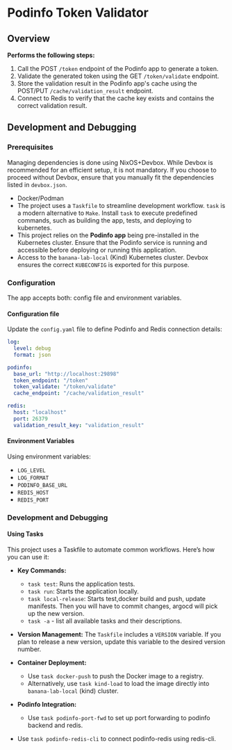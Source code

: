 # Podinfo Token Validator

## Overview

**Performs the following steps:**

1. Call the POST `/token` endpoint of the Podinfo app to generate a token.
2. Validate the generated token using the GET `/token/validate` endpoint.
3. Store the validation result in the Podinfo app's cache using the POST/PUT `/cache/validation_result` endpoint.
4. Connect to Redis to verify that the cache key exists and contains the correct validation result.

## Development and Debugging

### Prerequisites

Managing dependencies is done using NixOS+Devbox. While Devbox is recommended for an efficient setup, it is not mandatory. If you choose to proceed without Devbox, ensure that you manually fit the dependencies listed in `devbox.json`.

* Docker/Podman
* The project uses a `Taskfile` to streamline development workflow. `task` is a modern alternative to `Make`. Install `task` to execute predefined commands, such as building the app, tests, and deploying to kubernetes.
* This project relies on the **Podinfo app** being pre-installed in the Kubernetes cluster. Ensure that the Podinfo service is running and accessible before deploying or running this application.
* Access to the `banana-lab-local` (Kind) Kubernetes cluster. Devbox ensures the correct `KUBECONFIG` is exported for this purpose.

### Configuration

The app accepts both: config file and environment variables.

#### Configuration file

Update the `config.yaml` file to define Podinfo and Redis connection details:

```yaml
log:
  level: debug
  format: json

podinfo:
  base_url: "http://localhost:29898"
  token_endpoint: "/token"
  token_validate: "/token/validate"
  cache_endpoint: "/cache/validation_result"

redis:
  host: "localhost"
  port: 26379
  validation_result_key: "validation_result"
```

#### Environment Variables

Using environment variables:

* `LOG_LEVEL`
* `LOG_FORMAT`
* `PODINFO_BASE_URL`
* `REDIS_HOST`
* `REDIS_PORT`

### Development and Debugging

#### Using Tasks

This project uses a Taskfile to automate common workflows. Here’s how you can use it:

* **Key Commands:**

   * `task test`: Runs the application tests.
   * `task run`: Starts the application locally.
   * `task local-release`: Starts test,docker build and push, update manifests. Then you will have to commit changes, argocd will pick up the new version.
   * `task -a` - list all available tasks and their descriptions.

* **Version Management:** The `Taskfile` includes a `VERSION` variable. If you plan to release a new version, update this variable to the desired version number.
* **Container Deployment:**

   * Use `task docker-push` to push the Docker image to a registry.
   * Alternatively, use `task kind-load` to load the image directly into `banana-lab-local` (kind) cluster.

* **Podinfo Integration:**

   * Use `task podinfo-port-fwd` to set up port forwarding to podinfo backend and redis.

* Use `task podinfo-redis-cli` to connect podinfo-redis using redis-cli.

